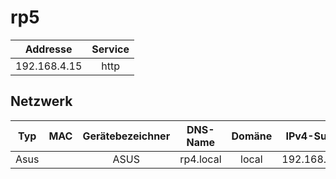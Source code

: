 # rp5

| Addresse | Service |
| :--------: | :--------: |
| 192.168.4.15   | http    |

## Netzwerk

| Typ | MAC | Gerätebezeichner | DNS-Name | Domäne | IPv4-Subnetz | IPv6-Subnetz | IPv4-Adresse | IPv6-Adresse |
| :---: | :---: | :---: | :---: | :---: | :---: | :---: | :---: | :---: |
| Asus || ASUS | rp4.local | local | 192.168.4.0/24 ||192.168.4.15||
